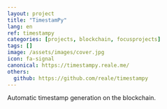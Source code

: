 ```yaml
---
layout: project
title: "TimestamPy"
lang: en
ref: timestampy
categories: [projects, blockchain, focusprojects]
tags: []
image: /assets/images/cover.jpg
icon: fa-signal
canonical: https://timestampy.reale.me/
others:
  github: https://github.com/reale/timestampy
---
```


Automatic timestamp generation on the blockchain.
